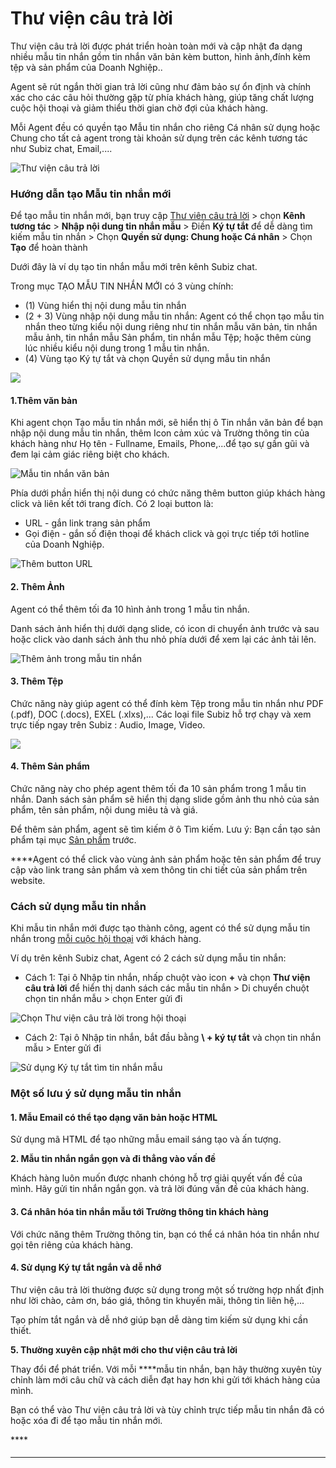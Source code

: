 # Thư viện câu trả lời

Thư viện câu trả lời được phát triển hoàn toàn mới và cập nhật đa dạng nhiều mẫu tin nhắn gồm tin nhắn văn bản kèm button, hình ảnh,đính kèm tệp và sản phẩm của Doanh Nghiệp..

Agent sẽ rút ngắn thời gian trả lời cũng như đảm bảo sự ổn định và chính xác cho các câu hỏi thường gặp từ phía khách hàng, giúp tăng chất lượng cuộc hội thoại và giảm thiểu thời gian chờ đợi của khách hàng.

Mỗi Agent đều có quyền tạo Mẫu tin nhắn cho riêng Cá nhân sử dụng hoặc Chung cho tất cả agent trong tài khoản sử dụng trên các kênh tương tác như Subiz chat, Email,....

![Th&#x1B0; vi&#x1EC7;n c&#xE2;u tr&#x1EA3; l&#x1EDD;i](../../.gitbook/assets/library-2.jpg)

### Hướng dẫn tạo Mẫu tin nhắn mới

Để tạo mẫu tin nhắn mới, bạn truy cập [Thư viên câu trả lời](https://app.subiz.com/message-template) &gt; chọn **Kênh** **tương tác**  &gt; **Nhập nội dung tin nhắn mẫu** &gt; Điền **Ký tự tắt** để dễ dàng tìm kiếm mẫu tin nhắn &gt; Chọn **Quyền sử dụng: Chung hoặc Cá nhân** &gt; Chọn **Tạo** để hoàn thành 

Dưới đây là ví dụ tạo tin nhắn mẫu mới trên kênh Subiz chat.

Trong mục TẠO MẪU TIN NHẮN MỚI có 3 vùng chính:

* \(1\) Vùng hiển thị nội dung mẫu tin nhắn
* \(2 + 3\) Vùng nhập nội dung mẫu tin nhắn:  Agent có thể chọn tạo mẫu tin nhắn theo từng kiểu nội dung riêng như tin nhắn mẫu văn bản, tin nhắn mẫu ảnh, tin nhắn mẫu Sản phẩm, tin nhắn mẫu Tệp; hoặc thêm cùng lúc nhiều kiểu nội dung trong 1 mẫu tin nhắn.
* \(4\) Vùng tạo Ký tự tắt và chọn Quyền sử dụng mẫu tin nhắn

![](../../.gitbook/assets/tao-moi.png)

#### **1.Thêm văn bản**

Khi agent chọn Tạo mẫu tin nhắn mới, sẽ hiển thị ô Tin nhắn văn bản để bạn nhập nội dung mẫu tin nhắn, thêm Icon cảm xúc và Trường thông tin của khách hàng như Họ tên - Fullname, Emails, Phone,...để tạo sự gần gũi và đem lại cảm giác riêng biệt cho khách.

![M&#x1EAB;u tin nh&#x1EAF;n v&#x103;n b&#x1EA3;n](../../.gitbook/assets/van-ban.jpg)

Phía dưới phần hiển thị nội dung có chức năng thêm button giúp khách hàng click và liên kết tới trang đích. Có 2 loại button là:

* URL - gắn link trang sản phẩm 
* Gọi điện - gắn số điện thoại để khách click và gọi trực tiếp tới hotline của Doanh Nghiệp.

![Th&#xEA;m button URL](../../.gitbook/assets/them-button.jpg)

#### 2. Thêm Ảnh

Agent có thể thêm tối đa 10 hình ảnh trong 1 mẫu tin nhắn. 

Danh sách ảnh hiển thị dưới dạng slide, có icon di chuyển ảnh trước và sau hoặc click vào danh sách ảnh thu nhỏ phía dưới để xem lại các ảnh tải lên. 

![Th&#xEA;m &#x1EA3;nh trong m&#x1EAB;u tin nh&#x1EAF;n](../../.gitbook/assets/mau-anh-button.jpg)

#### 3. Thêm Tệp

Chức năng này giúp agent có thể đính kèm Tệp trong mẫu tin nhắn như PDF \(.pdf\), DOC \(.docs\), EXEL \(.xlxs\),... Các loại file Subiz hỗ trợ chạy và xem trực tiếp ngay trên Subiz : Audio, Image, Video.

![](../../.gitbook/assets/tep.jpg)

#### 4. Thêm Sản phẩm

Chức năng này cho phép agent thêm tối đa 10 sản phẩm trong 1 mẫu tin nhắn. Danh sách sản phẩm sẽ hiển thị dạng slide gồm ảnh thu nhỏ của sản phẩm, tên sản phẩm, nội dung miêu tả và giá.

Để thêm sản phẩm, agent sẽ tìm kiếm ở ô Tìm kiếm.  Lưu ý: Bạn cần tạo sản phẩm tại mục [Sản phẩm](https://app.subiz.com/settings/content) trước.   
  
****Agent có thể click vào vùng ảnh sản phẩm hoặc tên sản phẩm để truy cập vào link trang sản phẩm và xem thông tin chi tiết của sản phẩm trên website. 

### **Cách sử dụng mẫu tin nhắn** 

Khi mẫu tin nhắn mới được tạo thành công, agent có thể sử dụng mẫu tin nhắn trong [mỗi cuộc hội thoại](https://app.subiz.com/activities) với khách hàng. 

Ví dụ trên kênh Subiz chat, Agent có 2 cách sử dụng mẫu tin nhắn: 

*  Cách 1: Tại ô Nhập tin nhắn, nhấp chuột vào  icon **+** và chọn **Thư viện câu trả lời** để hiển thị danh sách các mẫu tin nhắn &gt; Di chuyển chuột chọn tin nhắn mẫu &gt; chọn Enter gửi đi

![Ch&#x1ECD;n Th&#x1B0; vi&#x1EC7;n c&#xE2;u tr&#x1EA3; l&#x1EDD;i trong h&#x1ED9;i tho&#x1EA1;i](../../.gitbook/assets/cach-1%20%281%29.png)

*  Cách 2: Tại ô Nhập tin nhắn, bắt đầu bằng **\ + ký tự tắt** và chọn tin nhắn mẫu &gt; Enter gửi đi

![S&#x1EED; d&#x1EE5;ng K&#xFD; t&#x1EF1; t&#x1EAF;t t&#xEC;m tin nh&#x1EAF;n m&#x1EAB;u](../../.gitbook/assets/cach-2.png)

### Một số lưu ý sử dụng mẫu tin nhắn 

#### **1.**  Mẫu Email có thể tạo dạng văn bản hoặc HTML

Sử dụng mã HTML để tạo những mẫu email sáng tạo và ấn tượng.

**2. Mẫu tin nhắn ngắn gọn và đi thẳng vào vấn đề**

Khách hàng luôn muốn được nhanh chóng hỗ trợ giải quyết vấn đề của mình. Hãy gửi tin nhắn ngắn gọn. và trả lời đúng vấn đề của khách hàng.

#### 3. Cá nhân hóa tin nhắn mẫu tới Trường thông tin khách hàng 

Với chức năng thêm Trường thông tin, bạn có thể cá nhân hóa tin nhắn như gọi tên riêng của khách hàng.

#### 4. **Sử dụng Ký tự tắt ngắn và dễ nhớ**

Thư viện câu trả lời thường được sử dụng trong một số trường hợp nhất định như lời chào, cảm ơn, báo giá, thông tin khuyến mãi, thông tin liên hệ,...

Tạo phím tắt ngắn và dễ nhớ giúp bạn dễ dàng tim kiếm sử dụng khi cần thiết.

**5. Thường xuyên cập nhật mới cho thư viện câu trả lời**

Thay đổi để phát triển. Với mỗi ****mẫu tin nhắn, bạn hãy thường xuyên tùy chỉnh làm mới câu chữ và cách diễn đạt hay hơn khi gửi tới khách hàng của mình.

Bạn có thể vào Thư viện câu trả lời và tùy chỉnh trực tiếp mẫu tin nhắn đã có hoặc xóa đi để  tạo mẫu tin nhắn mới.

\*\*\*\*



#### 

  


  
****



  








